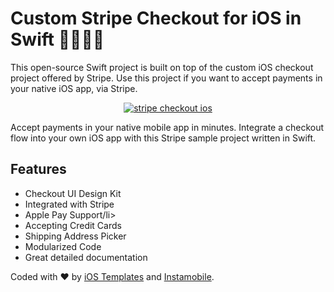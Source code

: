 # Custom Stripe Checkout for iOS in Swift 🚀🚀🔥🔥

This open-source Swift project is built on top of the custom iOS checkout project offered by Stripe. Use this project if you want to accept payments in your native iOS app, via Stripe.

<center>
	<a href="https://www.iosapptemplates.com/templates/ios-stripe-checkout-swift">
		<img src="https://www.iosapptemplates.com/wp-content/uploads/2019/05/Screen-Shot-2019-05-29-at-5.02.57-PM.png" alt="stripe checkout ios"/>
	</a>
</center>

<p>
	Accept payments in your native mobile app in minutes. Integrate a checkout flow into your own iOS app with this Stripe sample project written in Swift. 
</p>

## Features

<ul>
	<li>Checkout UI Design Kit</li>
	<li>Integrated with Stripe</li>
	<li>Apple Pay Support/li>
	<li>Accepting Credit Cards</li>
	<li>Shipping Address Picker</li>
	<li>Modularized Code</li>
	<li>Great detailed documentation</li>
</ul>

Coded with ❤️ by <a href="https://www.iosapptemplates.com">iOS Templates</a> and <a href="https://www.instamobile.io">Instamobile</a>.